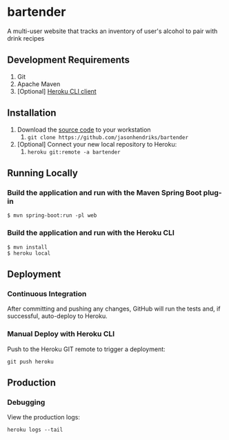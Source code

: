# bartender

A multi-user website that tracks an inventory of user's alcohol to pair with drink recipes

## Development Requirements

1. Git
1. Apache Maven
1. [Optional] [Heroku CLI client](https://devcenter.heroku.com/articles/heroku-cli)

## Installation

1. Download the [source code](https://github.com/jasonhendriks/bartender) to your workstation
    1. `git clone https://github.com/jasonhendriks/bartender`
1. [Optional] Connect your new local repository to Heroku:
    1. `heroku git:remote -a bartender`

## Running Locally

### Build the application and run with the Maven Spring Boot plug-in

```
$ mvn spring-boot:run -pl web
```

### Build the application and run with the Heroku CLI

```
$ mvn install
$ heroku local
```

## Deployment

### Continuous Integration

After committing and pushing any changes, GitHub will run the tests and, if successful, auto-deploy to Heroku.

### Manual Deploy with Heroku CLI

Push to the Heroku GIT remote to trigger a deployment:

```
git push heroku
```

## Production

### Debugging

View the production logs:

```
heroku logs --tail
```
